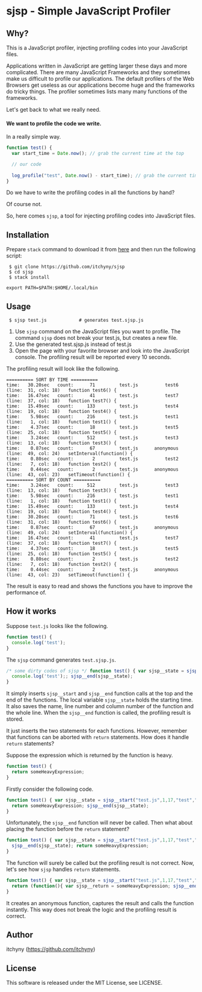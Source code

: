 # sjsp - Simple JavaScript Profiler
## Why?
This is a JavaScript profiler, injecting profiling codes into your JavaScript files.

Applications written in JavaScript are getting larger these days and more complicated.
There are many JavaScript Frameworks and they sometimes make us difficult to profile our applications.
The default profilers of the Web Browsers get useless as our applications become huge and the frameworks do tricky things.
The profiler sometimes lists many many functions of the frameworks.

Let's get back to what we really need.

#### We want to profile the code we write.

In a really simple way.
```js
function test() {
  var start_time = Date.now(); // grab the current time at the top

  // our code
  
  log_profile("test", Date.now() - start_time); // grab the current time again and log the time the function consumed.
}
```

Do we have to write the profiling codes in all the functions by hand?

Of course not.

So, here comes `sjsp`, a tool for injecting profiling codes into JavaScript files.

## Installation

Prepare `stack` command to download it from [here](https://github.com/commercialhaskell/stack/releases) and then run the following script:

```
 $ git clone https://github.com/itchyny/sjsp
 $ cd sjsp
 $ stack install
```

```
export PATH=$PATH:$HOME/.local/bin
```

## Usage
```
 $ sjsp test.js            # generates test.sjsp.js
```
1. Use `sjsp` command on the JavaScript files you want to profile.
   The command `sjsp` does not break your test.js, but creates a new file.
2. Use the generated test.sjsp.js instead of test.js
3. Open the page with your favorite browser and look into the JavaScript console.
   The profiling result will be reported every 10 seconds.

The profiling result will look like the following.
```
========== SORT BY TIME ==========
time:   30.20sec   count:      71         test.js          test6   (line:  31, col: 18)   function test6() {
time:   16.47sec   count:      41         test.js          test7   (line:  37, col: 18)   function test7() {
time:   15.49sec   count:     133         test.js          test4   (line:  19, col: 18)   function test4() {
time:    5.98sec   count:     216         test.js          test1   (line:   1, col: 18)   function test1() {
time:    4.37sec   count:      18         test.js          test5   (line:  25, col: 18)   function test5() {
time:    3.24sec   count:     512         test.js          test3   (line:  13, col: 18)   function test3() {
time:    0.87sec   count:      67         test.js      anonymous   (line:  49, col: 24)   setInterval(function() {
time:    0.80sec   count:       2         test.js          test2   (line:   7, col: 18)   function test2() {
time:    0.44sec   count:       2         test.js      anonymous   (line:  43, col: 23)   setTimeout(function() {
========== SORT BY COUNT ==========
time:    3.24sec   count:     512         test.js          test3   (line:  13, col: 18)   function test3() {
time:    5.98sec   count:     216         test.js          test1   (line:   1, col: 18)   function test1() {
time:   15.49sec   count:     133         test.js          test4   (line:  19, col: 18)   function test4() {
time:   30.20sec   count:      71         test.js          test6   (line:  31, col: 18)   function test6() {
time:    0.87sec   count:      67         test.js      anonymous   (line:  49, col: 24)   setInterval(function() {
time:   16.47sec   count:      41         test.js          test7   (line:  37, col: 18)   function test7() {
time:    4.37sec   count:      18         test.js          test5   (line:  25, col: 18)   function test5() {
time:    0.80sec   count:       2         test.js          test2   (line:   7, col: 18)   function test2() {
time:    0.44sec   count:       2         test.js      anonymous   (line:  43, col: 23)   setTimeout(function() {
```
The result is easy to read and shows the functions you have to improve the performance of.

## How it works
Suppose `test.js` looks like the following.
```js
function test() {
  console.log('test');
}
```
The `sjsp` command generates `test.sjsp.js`.
```js
/* some dirty codes of sjsp */ function test() { var sjsp__state = sjsp__start("test.js",1,17,"test","function test() {");
  console.log('test');; sjsp__end(sjsp__state);
}
```
It simply inserts `sjsp__start` and `sjsp__end` function calls at the top and
the end of the functions. The local variable `sjsp__state` holds the starting
time. It also saves the name, line number and column number of the function and
the whole line. When the `sjsp__end` function is called, the profiling result
is stored.

It just inserts the two statements for each functions.
However, remember that functions can be aborted with `return` statements.
How does it handle `return` statements?

Suppose the expression which is returned by the function is heavy.
```js
function test() {  
  return someHeavyExpression;
}
```
Firstly consider the following code.
```js
function test() { var sjsp__state = sjsp__start("test.js",1,17,"test","function test() {  ");  
  return someHeavyExpression; sjsp__end(sjsp__state);
}
```
Unfortunately, the `sjsp__end` function will never be called. Then what about
placing the function before the `return` statement?
```js
function test() { var sjsp__state = sjsp__start("test.js",1,17,"test","function test() {  ");  
  sjsp__end(sjsp__state); return someHeavyExpression;
}
```
The function will surely be called but the profiling result is not correct.
Now, let's see how `sjsp` handles `return` statements.
```js
function test() { var sjsp__state = sjsp__start("test.js",1,17,"test","function test() {  ");  
  return (function(){ var sjsp__return = someHeavyExpression; sjsp__end(sjsp__state); return sjsp__return; } ).call(this);; sjsp__end(sjsp__state);
}
```
It creates an anonymous function, captures the result and calls the function instantly.
This way does not break the logic and the profiling result is correct.

## Author
itchyny (https://github.com/itchyny)

## License
This software is released under the MIT License, see LICENSE.
